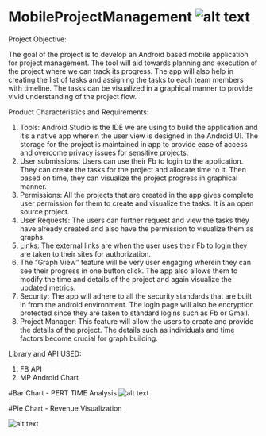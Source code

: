 # MobileProjectManagement                                                                                           ![alt text](https://github.com/AswinVasudevan21/MobileProjectManagement/blob/master/mpm.png)

Project Objective: 

The goal of the project is to develop an Android based mobile application for project management. The tool will aid towards planning and execution of the project where we can track its progress. The app will also help in creating the list of tasks and assigning the tasks to each team members with timeline. The tasks can be visualized in a graphical manner to provide vivid understanding of the project flow.

Product Characteristics and Requirements:

1.	Tools: Android Studio is the IDE we are using to build the application and it’s a native app wherein the user view is designed in the Android UI. The storage for the project is maintained in app to provide ease of access and overcome privacy issues for sensitive projects. 
2.	User submissions: Users can use their Fb to login to the application. They can create the tasks for the project and allocate time to it. Then based on time, they can visualize the project progress in graphical manner. 
3.	Permissions: All the projects that are created in the app gives complete user permission for them to create and visualize the tasks. It is an open source project. 
4.	User Requests: The users can further request and view the tasks they have already created and also have the permission to visualize them as graphs.
5.	Links: The external links are when the user uses their Fb to login they are taken to their sites for authorization.
6.	The “Graph View” feature will be very user engaging wherein they can see their progress in one button click. The app also allows them to modify the time and details of the project and again visualize the updated metrics. 
7.	Security: The app will adhere to all the security standards that are built in from the android environment. The login page will also be encryption protected since they are taken to standard logins such as Fb or Gmail.
8.	Project Manager: This feature will allow the users to create and provide the details of the project. The details such as individuals and time factors become crucial for graph building. 

Library and API USED:
1. FB API
2. MP Android Chart 

#Bar Chart - PERT TIME Analysis
![alt text](https://github.com/AswinVasudevan21/MobileProjectManagement/blob/master/bar.jpg)

#Pie Chart - Revenue Visualization

![alt text](https://github.com/AswinVasudevan21/MobileProjectManagement/blob/master/pie.png)



